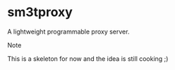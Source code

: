 # sm3tproxy

A lightweight programmable proxy server.

> [!NOTE]
> This is a skeleton for now and the idea is still cooking ;)
